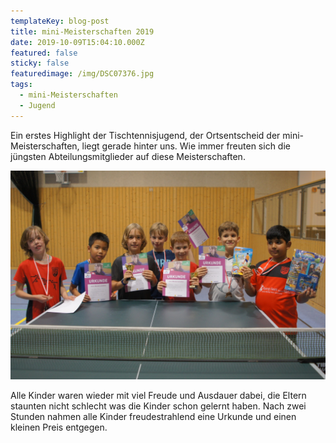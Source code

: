 ```yaml
---
templateKey: blog-post
title: mini-Meisterschaften 2019
date: 2019-10-09T15:04:10.000Z
featured: false
sticky: false
featuredimage: /img/DSC07376.jpg
tags:
  - mini-Meisterschaften
  - Jugend
---
```

Ein erstes Highlight der Tischtennisjugend, der Ortsentscheid der mini-Meisterschaften, liegt gerade hinter uns. Wie immer freuten sich die jüngsten Abteilungsmitglieder auf diese Meisterschaften.

![Siegerehrung Jungen](/img/DSC07373.jpg)

Alle Kinder waren wieder mit viel Freude und Ausdauer dabei, die Eltern staunten nicht schlecht was die Kinder schon gelernt haben. Nach zwei Stunden nahmen alle Kinder freudestrahlend eine Urkunde und einen kleinen Preis entgegen.